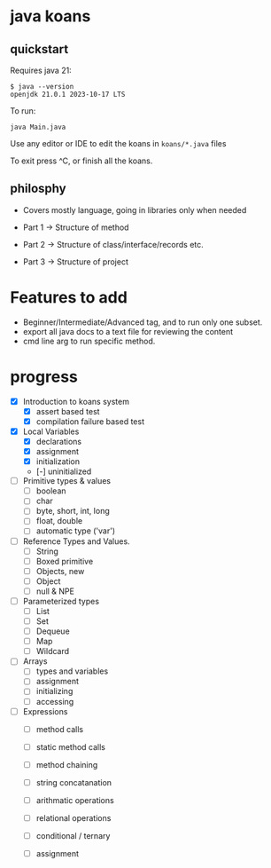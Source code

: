 # java koans

## quickstart

Requires java 21:
```
$ java --version
openjdk 21.0.1 2023-10-17 LTS
```

To run:
```
java Main.java
```

Use any editor or IDE to edit the koans in `koans/*.java` files

To exit press ^C, or finish all the koans.


## philosphy

* Covers mostly language, going in libraries only when needed

* Part 1 -> Structure of method
* Part 2 -> Structure of class/interface/records etc.
* Part 3 -> Structure of project

# Features to add

* Beginner/Intermediate/Advanced tag, and to run only one subset.
* export all java docs to a text file for reviewing the content
* cmd line arg to run specific method.



# progress
- [X] Introduction to koans system
  - [X] assert based test
  - [X] compilation failure based test
- [X] Local Variables
  - [X] declarations
  - [X] assignment
  - [X] initialization
  - [-] uninitialized
- [ ] Primitive types & values
  - [ ] boolean
  - [ ] char
  - [ ] byte, short, int, long
  - [ ] float, double
  - [ ] automatic type ('var')
- [ ] Reference Types and Values.
  - [ ] String
  - [ ] Boxed primitive
  - [ ] Objects, new
  - [ ] Object
  - [ ] null & NPE
- [ ] Parameterized types
  - [ ] List
  - [ ] Set
  - [ ] Dequeue
  - [ ] Map
  - [ ] Wildcard
- [ ] Arrays
  - [ ] types and variables
  - [ ] assignment
  - [ ] initializing
  - [ ] accessing
- [ ] Expressions
  - [ ] method calls
  - [ ] static method calls
  - [ ] method chaining
  - [ ] string concatanation
  - [ ] arithmatic operations
  - [ ] relational operations
  - [ ] conditional / ternary
  - [ ] assignment

